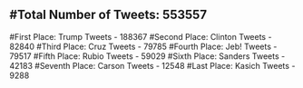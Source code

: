 #Total Number of Tweets: 553557 
---
#First Place: Trump Tweets - 188367
#Second Place: Clinton Tweets - 82840
#Third Place: Cruz Tweets - 79785
#Fourth Place: Jeb! Tweets - 79517
#Fifth Place: Rubio Tweets - 59029
#Sixth Place: Sanders Tweets - 42183
#Seventh Place: Carson Tweets - 12548
#Last Place: Kasich Tweets - 9288
